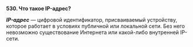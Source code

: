 **530. Что такое IP-адрес?**  

   ***IP-адрес*** — цифровой идентификатор, присваиваемый устройству, которое работает в условиях публичной или локальной сети. Без него невозможно существование Интернета или какой-либо внутренней IP-сети.
